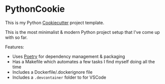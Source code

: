 # PythonCookie

This is my Python [Cookiecutter](https://github.com/cookiecutter/cookiecutter) project template.

This is the most minimalist & modern Python project setup that I've come up with so far.

Features:
- Uses [Poetry](https://python-poetry.org/) for dependency management & packaging
- Has a Makefile which automates a few tasks I find myself doing all the time
- Includes a Dockerfile/.dockerignore file
- Includes a `.devcontainer` folder to for VSCode
